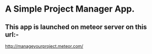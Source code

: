 A Simple Project Manager App.
=============================

This app is launched on meteor server on this url:-
---------------------------------------------------

http://manageyourproject.meteor.com/